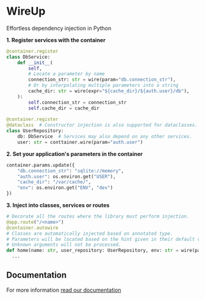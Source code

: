# WireUp

Effortless dependency injection in Python

**1. Register services with the container**

```python
@container.register
class DbService:
    def __init__(
        self,
        # Locate a parameter by name
        connection_str: str = wire(param="db.connection_str"),
        # Or by interpolating multiple parameters into a string
        cache_dir: str = wire(expr="${cache_dir}/${auth.user}/db"),
    ):
        self.connection_str = connection_str
        self.cache_dir = cache_dir
        
@container.register
@dataclass  # Constructor injection is also supported for dataclasses.
class UserRepository:
    db: DbService  # Services may also depend on any other services.
    user: str = conttainer.wire(param="auth.user") 
```

**2. Set your application's parameters in the container** 
```python
container.params.update({
    "db.connection_str": "sqlite://memory",
    "auth.user": os.environ.get("USER"),
    "cache_dir": "/var/cache/",
    "env": os.environ.get("ENV", "dev")
})
```

**3. Inject into classes, services or routes**

```python
# Decorate all the routes where the library must perform injection. 
@app.route("/<name>")
@container.autowire
# Classes are automatically injected based on annotated type. 
# Parameters will be located based on the hint given in their default value.
# Unknown arguments will not be processed.
def home(name: str, user_repository: UserRepository, env: str = wire(param="env")):
  ...
```

## Documentation

For more information [read our documentation](#)